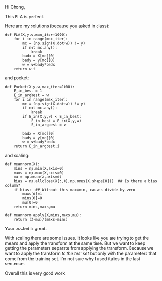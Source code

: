 Hi Chong,

This PLA is perfect.

Here are my solutions (because you asked in class):

	def PLA(X,y,w,max_iter=1000):
		for i in range(max_iter):
			mc = (np.sign(X.dot(w)) != y)
			if not mc.any():
				break
			badx = X[mc][0]
			bady = y[mc][0]
			w = w+bady*badx
		return w,i

and pocket:

	def Pocket(X,y,w,max_iter=1000):
		E_in_best = 1
		E_in_argbest = w
		for i in range(max_iter):
			mc = (np.sign(X.dot(w)) != y)
			if not mc.any():
				break
			if E_in(X,y,w) < E_in_best:
				E_in_best = E_in(X,y,w)
				E_in_argbest = w
				
			badx = X[mc][0]
			bady = y[mc][0]
			w = w+bady*badx
		return E_in_argbest,i

and scaling:

	def meannorm(X):
		mins = np.min(X,axis=0)
		maxs = np.max(X,axis=0)
		mu = np.mean(X,axis=0)
		bias = np.allclose(X[:,0],np.ones(X.shape[0]))  ## Is there a bias column?
		if bias:  ## Without this max=min, causes divide-by-zero
			maxs[0]=1
			mins[0]=0
			mu[0]=0
		return mins,maxs,mu

	def meannorm_apply(X,mins,maxs,mu):
		return (X-mu)/(maxs-mins)
		
		
Your pocket is great.

With scaling there are some issues.  It looks like you are trying to get the means and apply the transform at the same time.  But we want to keep getting the parameters separate from applying the transform.  Because we want to apply the transform *to the test set* but only with the parameters that come from the training set.  I'm not sure why I used italics in the last sentence.  

Overall this is very good work.
		
